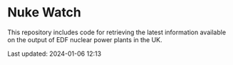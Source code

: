 # Nuke Watch

This repository includes code for retrieving the latest information available on the output of EDF nuclear power plants in the UK.

Last updated: 2024-01-06 12:13